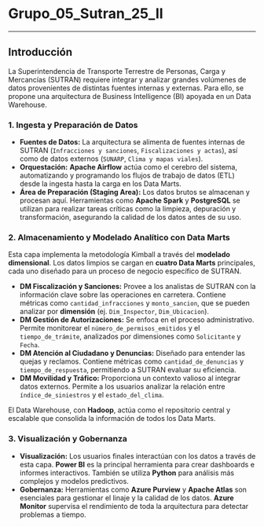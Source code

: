 # Grupo_05_Sutran_25_II
---
## Introducción

La Superintendencia de Transporte Terrestre de Personas, Carga y Mercancías (SUTRAN) requiere integrar y analizar grandes volúmenes de datos provenientes de distintas fuentes internas y externas. Para ello, se propone una arquitectura de Business Intelligence (BI) apoyada en un Data Warehouse.


### 1. Ingesta y Preparación de Datos

* **Fuentes de Datos:** La arquitectura se alimenta de fuentes internas de SUTRAN (`Infracciones y sanciones`, `Fiscalizaciones y actas`), así como de datos externos (`SUNARP`, `Clima y mapas viales`).
* **Orquestación:** **Apache Airflow** actúa como el cerebro del sistema, automatizando y programando los flujos de trabajo de datos (ETL) desde la ingesta hasta la carga en los Data Marts.
* **Área de Preparación (Staging Area):** Los datos brutos se almacenan y procesan aquí. Herramientas como **Apache Spark** y **PostgreSQL** se utilizan para realizar tareas críticas como la limpieza, depuración y transformación, asegurando la calidad de los datos antes de su uso.


### 2. Almacenamiento y Modelado Analítico con Data Marts

Esta capa implementa la metodología Kimball a través del **modelado dimensional**. Los datos limpios se cargan en **cuatro Data Marts** principales, cada uno diseñado para un proceso de negocio específico de SUTRAN.

* **DM Fiscalización y Sanciones:** Provee a los analistas de SUTRAN con la información clave sobre las operaciones en carretera. Contiene métricas como `cantidad_infracciones` y `monto_sancion`, que se pueden analizar por **dimensión** (ej. `Dim_Inspector`, `Dim_Ubicacion`).
* **DM Gestión de Autorizaciones:** Se enfoca en el proceso administrativo. Permite monitorear el `número_de_permisos_emitidos` y el `tiempo_de_trámite`, analizados por dimensiones como `Solicitante` y `Fecha`.
* **DM Atención al Ciudadano y Denuncias:** Diseñado para entender las quejas y reclamos. Contiene métricas como `cantidad_de_denuncias` y `tiempo_de_respuesta`, permitiendo a SUTRAN evaluar su eficiencia.
* **DM Movilidad y Tráfico:** Proporciona un contexto valioso al integrar datos externos. Permite a los usuarios analizar la relación entre `índice_de_siniestros` y el `estado_del_clima`.

El Data Warehouse, con **Hadoop**, actúa como el repositorio central y escalable que consolida la información de todos los Data Marts.


### 3. Visualización y Gobernanza

* **Visualización:** Los usuarios finales interactúan con los datos a través de esta capa. **Power BI** es la principal herramienta para crear dashboards e informes interactivos. También se utiliza **Python** para análisis más complejos y modelos predictivos.
* **Gobernanza:** Herramientas como **Azure Purview** y **Apache Atlas** son esenciales para gestionar el linaje y la calidad de los datos. **Azure Monitor** supervisa el rendimiento de toda la arquitectura para detectar problemas a tiempo.
